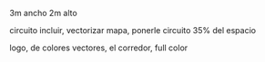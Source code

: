 3m ancho
2m alto

circuito incluir, vectorizar mapa, ponerle circuito 35% del espacio

logo, de colores vectores, el corredor, full color